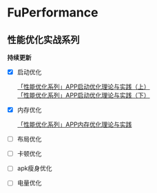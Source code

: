 # FuPerformance
## 性能优化实战系列

**持续更新**

- [x] 启动优化

  [「性能优化系列」APP启动优化理论与实践（上）](https://juejin.cn/post/6844904131816079367)         
  [「性能优化系列」APP启动优化理论与实践（下）](https://juejin.cn/post/6997253505723432974)
  
- [x] 内存优化

  [「性能优化系列」APP内存优化理论与实践](https://juejin.cn/post/7001827852534579214)       
  
- [ ] 布局优化
- [ ] 卡顿优化
- [ ] apk瘦身优化
- [ ] 电量优化
